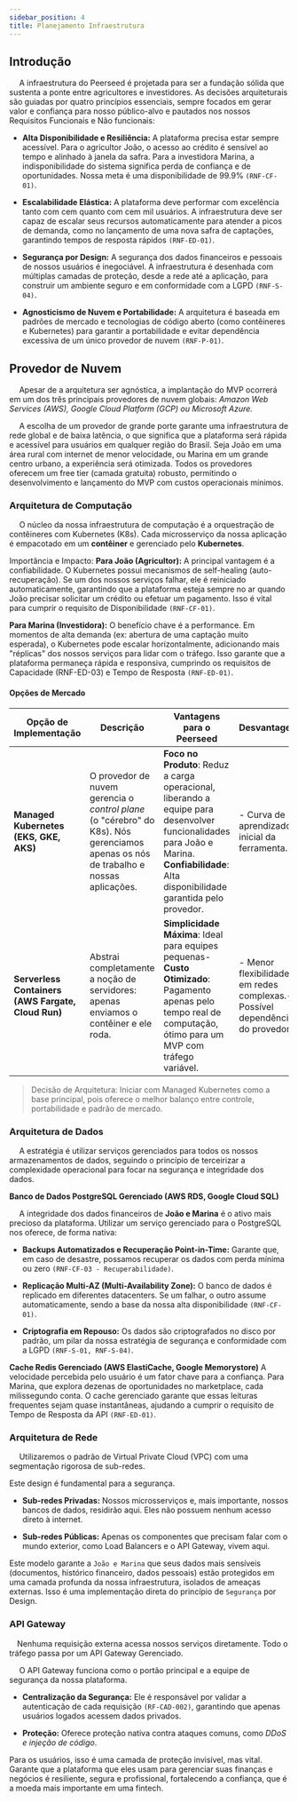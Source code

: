 ```yaml
---
sidebar_position: 4
title: Planejamento Infraestrutura
---
```


## Introdução

&emsp; A infraestrutura do Peerseed é projetada para ser a fundação sólida que sustenta a ponte entre agricultores e investidores. As decisões arquiteturais são guiadas por quatro princípios essenciais, sempre focados em gerar valor e confiança para nosso público-alvo e pautados nos nossos Requisitos Funcionais e Não funcionais:

 - **Alta Disponibilidade e Resiliência:** A plataforma precisa estar sempre acessível. Para o agricultor João, o acesso ao crédito é sensível ao tempo e alinhado à janela da safra. Para a investidora Marina, a indisponibilidade do sistema significa perda de confiança e de oportunidades. Nossa meta é uma disponibilidade de 99.9% `(RNF-CF-01)`.

- **Escalabilidade Elástica:** A plataforma deve performar com excelência tanto com cem quanto com cem mil usuários. A infraestrutura deve ser capaz de escalar seus recursos automaticamente para atender a picos de demanda, como no lançamento de uma nova safra de captações, garantindo tempos de resposta rápidos `(RNF-ED-01)`.

- **Segurança por Design:** A segurança dos dados financeiros e pessoais de nossos usuários é inegociável. A infraestrutura é desenhada com múltiplas camadas de proteção, desde a rede até a aplicação, para construir um ambiente seguro e em conformidade com a LGPD `(RNF-S-04)`.

- **Agnosticismo de Nuvem e Portabilidade:** A arquitetura é baseada em padrões de mercado e tecnologias de código aberto (como contêineres e Kubernetes) para garantir a portabilidade e evitar dependência excessiva de um único provedor de nuvem `(RNF-P-01)`.


## Provedor de Nuvem
&emsp;  Apesar de a arquitetura ser agnóstica, a implantação do MVP ocorrerá em um dos três principais provedores de nuvem globais: _Amazon Web Services (AWS), Google Cloud Platform (GCP) ou Microsoft Azure._

&emsp;  A escolha de um provedor de grande porte garante uma infraestrutura de rede global e de baixa latência, o que significa que a plataforma será rápida e acessível para usuários em qualquer região do Brasil. Seja João em uma área rural com internet de menor velocidade, ou Marina em um grande centro urbano, a experiência será otimizada. Todos os provedores oferecem um free tier (camada gratuita) robusto, permitindo o desenvolvimento e lançamento do MVP com custos operacionais mínimos.

### Arquitetura de Computação
&emsp;  O núcleo da nossa infraestrutura de computação é a orquestração de contêineres com Kubernetes (K8s). Cada microsserviço da nossa aplicação é empacotado em um **contêiner** e gerenciado pelo **Kubernetes**.

Importância e Impacto:
**Para João (Agricultor):** A principal vantagem é a confiabilidade. O Kubernetes possui mecanismos de self-healing (auto-recuperação). Se um dos nossos serviços falhar, ele é reiniciado automaticamente, garantindo que a plataforma esteja sempre no ar quando João precisar solicitar um crédito ou efetuar um pagamento. Isso é vital para cumprir o requisito de Disponibilidade `(RNF-CF-01)`.

**Para Marina (Investidora):** O benefício chave é a performance. Em momentos de alta demanda (ex: abertura de uma captação muito esperada), o Kubernetes pode escalar horizontalmente, adicionando mais "réplicas" dos nossos serviços para lidar com o tráfego. Isso garante que a plataforma permaneça rápida e responsiva, cumprindo os requisitos de Capacidade (RNF-ED-03) e Tempo de Resposta `(RNF-ED-01)`.


#### Opções de Mercado

| Opção de Implementação                  | Descrição                                                                                   | Vantagens para o Peerseed                                                                                                          | Desvantagens                                                                                     |
|-----------------------------------------|---------------------------------------------------------------------------------------------|------------------------------------------------------------------------------------------------------------------------------------|--------------------------------------------------------------------------------------------------|
| **Managed Kubernetes (EKS, GKE, AKS)**  | O provedor de nuvem gerencia o *control plane* (o "cérebro" do K8s). Nós gerenciamos apenas os nós de trabalho e nossas aplicações. | **Foco no Produto**: Reduz a carga operacional, liberando a equipe para desenvolver funcionalidades para João e Marina. **Confiabilidade**: Alta disponibilidade garantida pelo provedor. | - Curva de aprendizado inicial da ferramenta.                                                    |
| **Serverless Containers (AWS Fargate, Cloud Run)** | Abstrai completamente a noção de servidores: apenas enviamos o contêiner e ele roda.          | **Simplicidade Máxima**: Ideal para equipes pequenas- **Custo Otimizado**: Pagamento apenas pelo tempo real de computação, ótimo para um MVP com tráfego variável. | - Menor flexibilidade em redes complexas.- Possível dependência do provedor.                 |


> Decisão de Arquitetura: Iniciar com Managed Kubernetes como a base principal, pois oferece o melhor balanço entre controle, portabilidade e padrão de mercado.

### Arquitetura de Dados

&emsp; A estratégia é utilizar serviços gerenciados para todos os nossos armazenamentos de dados, seguindo o princípio de terceirizar a complexidade operacional para focar na segurança e integridade dos dados.

**Banco de Dados PostgreSQL Gerenciado (AWS RDS, Google Cloud SQL)**

&emsp; A integridade dos dados financeiros de **João e Marina** é o ativo mais precioso da plataforma. Utilizar um serviço gerenciado para o PostgreSQL nos oferece, de forma nativa:

- **Backups Automatizados e Recuperação Point-in-Time:** Garante que, em caso de desastre, possamos recuperar os dados com perda mínima ou zero `(RNF-CF-03 - Recuperabilidade)`.

- **Replicação Multi-AZ (Multi-Availability Zone):** O banco de dados é replicado em diferentes datacenters. Se um falhar, o outro assume automaticamente, sendo a base da nossa alta disponibilidade `(RNF-CF-01)`.

- **Criptografia em Repouso:** Os dados são criptografados no disco por padrão, um pilar da nossa estratégia de segurança e conformidade com a LGPD `(RNF-S-01, RNF-S-04)`.

**Cache Redis Gerenciado (AWS ElastiCache, Google Memorystore)**
A velocidade percebida pelo usuário é um fator chave para a confiança. Para Marina, que explora dezenas de oportunidades no marketplace, cada milissegundo conta. O cache gerenciado garante que essas leituras frequentes sejam quase instantâneas, ajudando a cumprir o requisito de Tempo de Resposta da API `(RNF-ED-01)`.

### Arquitetura de Rede
&emsp; Utilizaremos o padrão de Virtual Private Cloud (VPC) com uma segmentação rigorosa de sub-redes.

Este design é fundamental para a segurança.

- **Sub-redes Privadas:** Nossos microsserviços e, mais importante, nossos bancos de dados, residirão aqui. Eles não possuem nenhum acesso direto à internet.

- **Sub-redes Públicas:** Apenas os componentes que precisam falar com o mundo exterior, como Load Balancers e o API Gateway, vivem aqui.

Este modelo  garante a `João e Marina` que seus dados mais sensíveis (documentos, histórico financeiro, dados pessoais) estão protegidos em uma camada profunda da nossa infraestrutura, isolados de ameaças externas. Isso é uma implementação direta do princípio de `Segurança` por Design.

### API Gateway

&emsp;Nenhuma requisição externa acessa nossos serviços diretamente. Todo o tráfego passa por um API Gateway Gerenciado.

&emsp; O API Gateway funciona como o portão principal e a equipe de segurança da nossa plataforma.

 - **Centralização da Segurança:** Ele é responsável por validar a autenticação de cada requisição `(RF-CAD-002)`, garantindo que apenas usuários logados acessem dados privados.

- **Proteção:** Oferece proteção nativa contra ataques comuns, como _DDoS e injeção de código_.

Para os usuários, isso é uma camada de proteção invisível, mas vital. Garante que a plataforma que eles usam para gerenciar suas finanças e negócios é resiliente, segura e profissional, fortalecendo a confiança, que é a moeda mais importante em uma fintech.